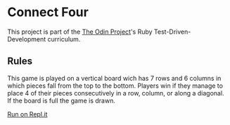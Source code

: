 # Connect Four
This project is part of the [The Odin Project](https://www.theodinproject.com/courses/ruby-programming/lessons/testing-your-ruby-code)'s Ruby Test-Driven-Development curriculum. 

## Rules
This game is played on a vertical board wich has 7 rows and 6 columns in which pieces fall from the top to the bottom. Players win if they manage to place 4 of their pieces consecutively in a row, column, or along a diagonal. If the board is full the game is drawn.


[Run on Repl.it](https://repl.it/@LavidDin/TDD-Connect-Four#main.rb)